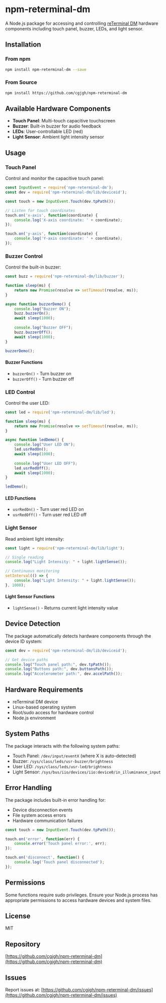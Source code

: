 # npm-reterminal-dm

A Node.js package for accessing and controlling [reTerminal DM](https://www.seeedstudio.com/ReTerminal-DM-p-5616.html) hardware components including touch panel, buzzer, LEDs, and light sensor.

## Installation

### From npm

```sh
npm install npm-reterminal-dm --save
```

### From Source

```sh
npm install https://github.com/cgjgh/npm-reterminal-dm
```

## Available Hardware Components

- **Touch Panel**: Multi-touch capacitive touchscreen
- **Buzzer**: Built-in buzzer for audio feedback
- **LEDs**: User-controllable LED (red)
- **Light Sensor**: Ambient light intensity sensor

## Usage

### Touch Panel

Control and monitor the capacitive touch panel:

```javascript
const InputEvent = require('npm-reterminal-dm');
const dev = require('npm-reterminal-dm/lib/deviceid');

const touch = new InputEvent.Touch(dev.tpPath());

// Listen for touch coordinates
touch.on('x-axis', function(coordinate) {
    console.log('X-axis coordinate: ' + coordinate);
});

touch.on('y-axis', function(coordinate) {
    console.log('Y-axis coordinate: ' + coordinate);
});
```

### Buzzer Control

Control the built-in buzzer:

```javascript
const buzz = require('npm-reterminal-dm/lib/buzzer');

function sleep(ms) {
    return new Promise(resolve => setTimeout(resolve, ms));
}

async function buzzerDemo() {
    console.log("Buzzer ON");
    buzz.buzzerOn();
    await sleep(1000);
    
    console.log("Buzzer OFF");
    buzz.buzzerOff();
    await sleep(1000);
}

buzzerDemo();
```

#### Buzzer Functions
- `buzzerOn()` - Turn buzzer on
- `buzzerOff()` - Turn buzzer off

### LED Control

Control the user LED:

```javascript
const led = require('npm-reterminal-dm/lib/led');

function sleep(ms) {
    return new Promise(resolve => setTimeout(resolve, ms));
}

async function ledDemo() {
    console.log("User LED ON");
    led.usrRedOn();
    await sleep(1000);
    
    console.log("User LED OFF");
    led.usrRedOff();
    await sleep(1000);
}

ledDemo();
```

#### LED Functions
- `usrRedOn()` - Turn user red LED on
- `usrRedOff()` - Turn user red LED off

### Light Sensor

Read ambient light intensity:

```javascript
const light = require('npm-reterminal-dm/lib/light');

// Single reading
console.log("Light Intensity: " + light.lightSense());

// Continuous monitoring
setInterval(() => {
    console.log("Light Intensity: " + light.lightSense());
}, 1000);
```

#### Light Sensor Functions
- `lightSense()` - Returns current light intensity value

## Device Detection

The package automatically detects hardware components through the device ID system:

```javascript
const dev = require('npm-reterminal-dm/lib/deviceid');

// Get device paths
console.log("Touch panel path:", dev.tpPath());
console.log("Buttons path:", dev.buttonsPath());
console.log("Accelerometer path:", dev.accelPath());
```

## Hardware Requirements

- reTerminal DM device
- Linux-based operating system
- Root/sudo access for hardware control
- Node.js environment

## System Paths

The package interacts with the following system paths:
- Touch Panel: `/dev/input/eventX` (where X is auto-detected)
- Buzzer: `/sys/class/leds/usr-buzzer/brightness`
- User LED: `/sys/class/leds/usr-led/brightness`
- Light Sensor: `/sys/bus/iio/devices/iio:device0/in_illuminance_input`

## Error Handling

The package includes built-in error handling for:
- Device disconnection events
- File system access errors
- Hardware communication failures

```javascript
const touch = new InputEvent.Touch(dev.tpPath());

touch.on('error', function(err) {
    console.error('Touch panel error:', err);
});

touch.on('disconnect', function() {
    console.log('Touch panel disconnected');
});
```

## Permissions

Some functions require sudo privileges. Ensure your Node.js process has appropriate permissions to access hardware devices and system files.

## License

MIT

## Repository

[https://github.com/cgjgh/npm-reterminal-dm](https://github.com/cgjgh/npm-reterminal-dm)

## Issues

Report issues at: [https://github.com/cgjgh/npm-reterminal-dm/issues](https://github.com/cgjgh/npm-reterminal-dm/issues)
